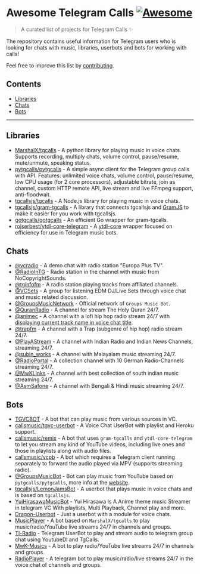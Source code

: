 # Awesome Telegram Calls [![Awesome](https://awesome.re/badge.svg)](https://awesome.re)

> A curated list of projects for Telegram Calls ✨

The repository contains useful information for Telegram users who is looking for chats with music, libraries, userbots and bots for working with calls! 

Feel free to improve this list by [contributing](CONTRIBUTING.md).

## Contents

- [Libraries](#libraries)
- [Chats](#chats)
- [Bots](#bots)

---

## Libraries

- [MarshalX/tgcalls](https://github.com/MarshalX/tgcalls) - A python library for playing music in voice chats. Supports recording, multiply chats, volume control, pause/resume, mute/unmute, speaking status.
- [pytgcalls/pytgcalls](https://github.com/pytgcalls/pytgcalls) - A simple async client for the Telegram group calls with API. Features: unlimited voice chats, volume control, pause/resume, low CPU usage (for 2 core processors), adjustable bitrate, join as channel, custom HTTP remote API, live stream and live FFmpeg support, anti-floodwait.
- [tgcallsjs/tgcalls](https://github.com/tgcallsjs/tgcalls) - A Node.js library for playing music in voice chats.
- [tgcallsjs/gram-tgcalls](https://github.com/tgcallsjs/gram-tgcalls) - A library that connects tgcallsjs and [GramJS](https://github.com/gram-js/gramjs) to make it easier for you work with tgcallsjs.
- [gotgcalls/gotgcalls](https://github.com/gotgcalls/gotgcalls) - An efficient Go wrapper for gram-tgcalls.
- [rojserbest/ytdl-core-telegram](https://github.com/rojserbest/ytdl-core-telegram) - A [ytdl-core](https://github.com/fent/node-ytdl-core) wrapper focused on efficiency for use in Telegram music bots.

## Chats

- [@vcradio](https://t.me/vcradio?voicechat) - A demo chat with radio station "Europa Plus TV".
- [@RadioInTG](https://t.me/radiointg?voicechat) - Radio station in the channel with music from NoCopyrightSounds.
- [@tginfofm](https://t.me/tginfofm?voicechat) - A radio station playing tracks from affiliated channels.
- [@VCSets](https://t.me/VCSets?voicechat) - A group for listening EDM DJ/Live Sets through voice chat and music related discussion.
- [@GroupsMusicNetwork](https://t.me/GroupsMusicNetwork) - Official network of `Groups Music Bot`.
- [@QuranRadio](https://t.me/QuranRadio?voicechat) - A channel for stream The Holy Quran 24/7.
- [@animec](https://t.me/animec?voicechat) - A channel with a lofi hip hop radio stream 24/7 with [displaying current track name in voice chat title](https://user-images.githubusercontent.com/50372801/117834972-9ce9fd00-b245-11eb-8189-526b98d14b00.png).
- [@trapfm](https://t.me/trapfm?voicechat) - A channel with a Trap (subgenre of hip hop) radio stream 24/7.
- [@PlayAStream](https://t.me/PlayAStream) - A channel with Indian Radio and Indian News Channels, streaming 24/7.
- [@subin_works](https://t.me/subin_works?voicechat) - A channel with Malayalam music streaming 24/7.
- [@RadioPortal](https://t.me/RadioPortal) - A collection channel with 10 German Radio-Channels streaming 24/7.
- [@MwKLinks](https://t.me/MwKLinks?voicechat) - A channel with best collection of south indian music streaming 24/7.
- [@AsmSafone](https://t.me/AsmSafone?voicechat) - A channel with Bengali & Hindi music streaming 24/7.

## Bots

- [TGVCBOT](https://github.com/thehamkercat/Telegram_VC_Bot) - A bot that can play music from various sources in VC.
- [callsmusic/tgvc-userbot](https://github.com/callsmusic/tgvc-userbot) - A Voice Chat UserBot with playlist and Heroku support.
- [callsmusic/remix](https://github.com/callsmusic/remix) - A bot that uses `gram-tgcalls` and `ytdl-core-telegram` to let you stream any kind of YouTube videos, including live ones and those in playlists along with audio files.
- [callsmusic/vcpb](https://github.com/callsmusic/vcpb) - A bot which requires a Telegram client running separately to forward the audio played via MPV (supports streaming radio).
- [@GroupsMusicBot](https://t.me/GroupsMusicBot) - Bot can play music from YouTube based on `pytgcalls/pytgcalls`, more info at the [website](https://skivee-cdn.tappo03.it/).
- [tgcallsjs/LemonJamsBot](https://github.com/tgcallsjs/LemonJamsBot) - A userbot that plays music in voice chats and is based on `tgcallsjs`.
- [YuiHirasawaMusicBot](https://github.com/Yeagerist-Music-Streamer-Bot-V3/YuiHirasawaMusicBot) - Yui Hirasawa Is A Anime theme music Streamer in telegram VC With playlists, Multi Playback, Channel play and more.
- [Dragon-Userbot](https://github.com/Dragon-Userbot/Dragon-Userbot) - Just a userbot with a module for voice chats.
- [MusicPlayer](https://github.com/subinps/MusicPlayer) - A bot based on `MarshalX/tgcalls` to play music/radio/YouTube live streams 24/7 in channels and groups.
- [Tl-Radio](https://github.com/nitanmarcel/tl_radio) - Telegram UserBot to play and stream audio to telegram group chat using YoutubeDl and TgCalls.
- [MwK-Musics](https://github.com/shamilhabeebnelli/MwK-Musics) - A bot to play radio/YouTube live streams 24/7 in channels and groups.
- [RadioPlayer](https://github.com/AsmSafone/RadioPlayer) - A telegram bot to play music/radio/live streams 24/7 in the voice chat of channels and groups.
